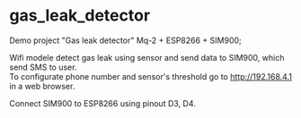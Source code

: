 # gas_leak_detector

Demo project "Gas leak detector"
Mq-2 + ESP8266 + SIM900;

Wifi modele detect gas leak using sensor and send data to SIM900, which send SMS to user.  
To configurate phone number and sensor's threshold go to http://192.168.4.1 in a web browser.

Connect SIM900 to ESP8266 using pinout D3, D4.
